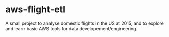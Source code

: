 # aws-flight-etl
A small project to analyse domestic flights in the US at 2015, and to explore and learn basic AWS tools for data developement/engineering.
